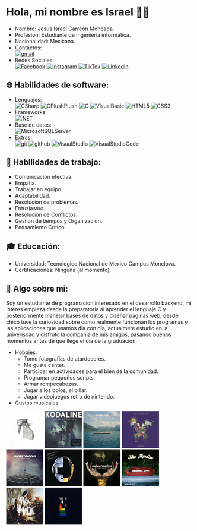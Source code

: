 # Hola, mi nombre es Israel 👋🏻 ###
- Nombre: Jesus Israel Carreón Moncada.
- Profesion: Estudiante de ingenieria informatica.
- Nacionalidad: Mexicana.
- Contactos:</br>
[![gmail](https://img.shields.io/badge/israelcarreon992%40gmail.com-EA4335?style=for-the-badge&logo=gmail&logoColor=white&labelColor=black)]()</br>
- Redes Sociales:</br>
[![Facebook](https://img.shields.io/badge/Facebook-@IsraelMoncada-0866FF?style=for-the-badge&logo=facebook&logoColor=white&labelColor=black)](https://facebook.com/israelmoncada22)
[![Instagram](https://img.shields.io/badge/Instagram-@IsraelMoncada-E4405F?style=for-the-badge&logo=Instagram&logoColor=white&labelColor=black)](https://www.instagram.com/israelmoncada05/)
[![TikTok](https://img.shields.io/badge/TikTok-@IsraelMoncada-32E476?style=for-the-badge&logo=tiktok&logoColor=white&labelColor=black)](https://www.tiktok.com/@israelcm22?lang=es)
[![LinkedIn](https://img.shields.io/badge/LinkedIn-IsraelMoncada-F22F46?style=for-the-badge&logo=linkedin&logoColor=white&labelColor=black)](https://www.linkedin.com/in/jesus-isrrael-carreon-moncada-108b63292?utm_source=share&utm_campaign=share_via&utm_content=profile&utm_medium=android_app)</br>

## 🌐 Habilidades de software:
- Lenguajes:</br>
![CSharp](https://img.shields.io/badge/C%20Sharp-512BD4?style=for-the-badge&logo=CSharp&logoColor=white&labelColor=black)
![CPlushPlush](https://img.shields.io/badge/C%20Plush%20Plush-00599C?style=for-the-badge&logo=C%2B%2B&logoColor=white&labelColor=black)
![C](https://img.shields.io/badge/C-A8B9CC?style=for-the-badge&logo=C&logoColor=white&labelColor=black)
![VisualBasic](https://img.shields.io/badge/Visual%20Basic-512BD4?style=for-the-badge&logo=Visual%20Basic&logoColor=white&labelColor=black)
![HTML5](https://img.shields.io/badge/HTML-E34F26?style=for-the-badge&logo=HTML5&logoColor=white&labelColor=black)
![CSS3](https://img.shields.io/badge/CSS-1572B6?style=for-the-badge&logo=css3&logoColor=white&labelColor=black)</br>
- Frameworks:</br>
![.NET](https://img.shields.io/badge/.NET-512BD4?style=for-the-badge&logo=.NET&logoColor=white&labelColor=black)</br>
- Base de datos:</br>
![MicrosoftSQLServer](https://img.shields.io/badge/Microsoft%20SQL%20Server-CC2927?style=for-the-badge&logo=Microsoft%20SQL%20Server&logoColor=white&labelColor=black)
- Extras:</br>
![git](https://img.shields.io/badge/Git-0866FF?style=for-the-badge&logo=git&logoColor=white&labelColor=black)
![github](https://img.shields.io/badge/GitHub-179287?style=for-the-badge&logo=github&logoColor=white&labelColor=black)
![VisualStudio](https://img.shields.io/badge/Visual%20Studio-5C2D91?style=for-the-badge&logo=Visual%20Studio&logoColor=white&labelColor=black)
![VisualStudioCode](https://img.shields.io/badge/Visual%20Studio%20Code-007ACC?style=for-the-badge&logo=Visual%20Studio%20code&logoColor=white&labelColor=black)

## 💼 Habilidades de trabajo:
- Comunicacion efectiva.
- Empatia.
- Trabajar en equipo.
- Adaptabilidad.
- Resolucion de problemas.
- Entusiasmo.
- Resolución de Conflictos.
- Gestion de tiempos y Organizacion.
- Pensamiento Crítico.

## 🎓 Educación:
- Universidad: Tecnologico Nacional de Mexico Campus Monclova.
- Certificaciones: Ninguna (al momento).

## 🙂 Algo sobre mi:
Soy un estudiante de programacion interesado en el desarrollo backend, mi interes empieza desde la preparatoria al aprender el lenguaje C y posteriormente manejar bases de datos y diseñar paginas web, desde chico tuve la curiosidad sobre como realmente funcionan los programas y las aplicaciones que usamos dia con dia, actualmete estudio en la univerisdad y disfruto la compañia de mis amigos, pasando buenos momentos antes de que llege el dia de la graduacion.
</br>
- Hobbies:
  - Tomo fotografias de atardeceres.
  - Me gusta cantar.
  - Participar en actividades para el bien de la comunidad.
  - Programar pequeños scripts.
  - Armar rompecabezas.
  - Jugar a los bolos, al billar.
  - Jugar videojuegos retro de nintendo.</br>
- Gustos musicales:
<span>
  <img src="https://github.com/IsraelCarry22/IsraelCarry22/blob/main/A%20Rush%20Of%20blood%20To%20The%20Head.jpg" alt="Portada de album" width="100">
  <img src="https://github.com/IsraelCarry22/IsraelCarry22/blob/main/Coming%20Up%20For%20Air.jpg" alt="Portada de album" width="100">
  <img src="https://github.com/IsraelCarry22/IsraelCarry22/blob/main/In%20A%20Perfect%20World.jpg" alt="Portada de album" width="100">
  <img src="https://github.com/IsraelCarry22/IsraelCarry22/blob/main/Live%20in%20Buenos%20Aires.jpg" alt="Portada de album" width="100">
  <img src="https://github.com/IsraelCarry22/IsraelCarry22/blob/main/Night%20Visions.jpg" alt="Portada de album" width="100">
  <img src="https://github.com/IsraelCarry22/IsraelCarry22/blob/main/Random%20Access%20Memories.jpg" alt="Portada de album" width="100">
  <img src="https://github.com/IsraelCarry22/IsraelCarry22/blob/main/Smoke%20%2B%20Mirrors.jpg" alt="Portada de album" width="100">
  <img src="https://github.com/IsraelCarry22/IsraelCarry22/blob/main/Superclean%20Vol%20II.jpg" alt="Portada de album" width="100">
  <img src="https://github.com/IsraelCarry22/IsraelCarry22/blob/main/Viva%20la%20Vida%20Or%20Death%20And%20All%20His%20Friends.jpg" alt="Portada de album" width="100">
  <img src="https://github.com/IsraelCarry22/IsraelCarry22/blob/main/X%26Y.jpg" alt="Portada de album" width="100">
</span>
